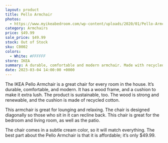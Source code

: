 ```yaml
---
layout: product
title: Pello Armchair
photos:
  - https://www.myikeabedroom.com/wp-content/uploads/2020/01/Pello-Armchair.png
category: Armchairs
price: $49.99
sale_price: $49.99
stock: Out of Stock
sku: C0002
colors:
  - White: #FFFFFF
store: IKEA
summary: A durable, comfortable and modern armchair. Made with recycled cotton and renewable wood.
date: 2023-03-04 14:00:00 +0000
---
```


The IKEA Pello Armchair is a great chair for every room in the house. It’s durable, comfortable, and modern. It has a wood frame, and a cushion to make it extra lush. The product is sustainable, too. The wood is strong and renewable, and the cushion is made of recycled cotton.

This armchair is great for lounging and relaxing. The chair is designed diagonally so those who sit in it can recline back. This chair is great for the bedroom and living room, as well as the patio.

The chair comes in a subtle cream color, so it will match everything. The best part about the Pello Armchair is that it is affordable; it’s only $49.99.
